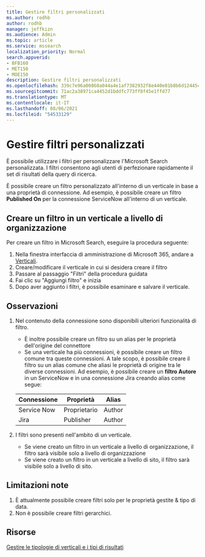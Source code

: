 ```yaml
---
title: Gestire filtri personalizzati
ms.author: rodhb
author: rodhb
manager: jeffkizn
ms.audience: Admin
ms.topic: article
ms.service: mssearch
localization_priority: Normal
search.appverid:
- BFB160
- MET150
- MOE150
description: Gestire filtri personalizzati
ms.openlocfilehash: 339c7e96a00860a044a4e1af7382932f8e440e01b8b6d12445c24c1ea9b8cad0
ms.sourcegitcommit: 71ac2a38971ca4452d1bddfc773ff8f45e1ffd77
ms.translationtype: MT
ms.contentlocale: it-IT
ms.lasthandoff: 08/06/2021
ms.locfileid: "54533129"
---
```

# <a name="manage-custom-filters"></a>Gestire filtri personalizzati

È possibile utilizzare i filtri per personalizzare l'Microsoft Search personalizzata. I filtri consentono agli utenti di perfezionare rapidamente il set di risultati della query di ricerca.

È possibile creare un filtro personalizzato all'interno di un verticale in base a una proprietà di connessione. Ad esempio, è possibile creare un filtro **Published On** per la connessione ServiceNow all'interno di un verticale.

## <a name="create-a-filter-in-an-organizational-level-vertical"></a>Creare un filtro in un verticale a livello di organizzazione

Per creare un filtro in Microsoft Search, eseguire la procedura seguente:

1. Nella finestra interfaccia di amministrazione di Microsoft 365, andare a [Verticali](https://admin.microsoft.com/Adminportal/Home#/MicrosoftSearch/verticals).
1. Creare/modificare il verticale in cui si desidera creare il filtro
1. Passare al passaggio "Filtri" della procedura guidata
1. Fai clic su "Aggiungi filtro" e inizia
1. Dopo aver aggiunto i filtri, è possibile esaminare e salvare il verticale.

## <a name="things-to-consider"></a>Osservazioni

1. Nel contenuto della connessione sono disponibili ulteriori funzionalità di filtro.

    - È inoltre possibile creare un filtro su un alias per le proprietà dell'origine del connettore
    - Se una verticale ha più connessioni, è possibile creare un filtro comune tra queste connessioni. A tale scopo, è possibile creare il filtro su un alias comune che aliasi le proprietà di origine tra le diverse connessioni. Ad esempio, è possibile creare un **filtro Autore** in un ServiceNow e in una connessione Jira creando alias come segue:

    | Connessione | Proprietà | Alias |
    | --- | --- | --- |
    | Service Now | Proprietario | Author |
    | Jira | Publisher | Author |

1. I filtri sono presenti nell'ambito di un verticale.

    - Se viene creato un filtro in un verticale a livello di organizzazione, il filtro sarà visibile solo a livello di organizzazione
    - Se viene creato un filtro in un verticale a livello di sito, il filtro sarà visibile solo a livello di sito.

## <a name="known-limitations"></a>Limitazioni note

1. È attualmente possibile creare filtri solo per le proprietà gestite & tipo di data.
1. Non è possibile creare filtri gerarchici.

## <a name="resources"></a>Risorse

[Gestire le tipologie di verticali e i tipi di risultati](customize-search-page.md)
